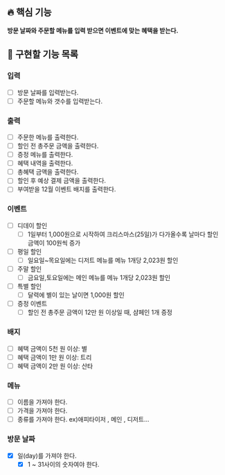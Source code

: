 ## 🔥 핵심 기능

**방문 날짜와 주문할 메뉴를 입력 받으면 이벤트에 맞는 혜택을 받는다.**

## 🎄 구현할 기능 목록

### 입력

- [ ] 방문 날짜를 입력받는다.
- [ ] 주문할 메뉴와 갯수를 입력받는다.

### 출력

- [ ] 주문한 메뉴를 출력한다.
- [ ] 할인 전 총주문 금액을 출력한다.
- [ ] 증정 메뉴를 출력한다.
- [ ] 혜택 내역을 출력한다.
- [ ] 총혜택 금액을 출력한다.
- [ ] 할인 후 예상 결제 금액을 출력한다.
- [ ] 부여받을 12월 이벤트 배지를 출력한다.

### 이벤트

- [ ] 디데이 할인
    - [ ] 1일부터 1,000원으로 시작하여 크리스마스(25일)가 다가올수록 날마다 할인 금액이 100원씩 증가
- [ ] 평일 할인
    - [ ] 일요일~목요일에는 디저트 메뉴를 메뉴 1개당 2,023원 할인
- [ ] 주말 할인
    - [ ] 금요일,토요일에는 메인 메뉴를 메뉴 1개당 2,023원 할인
- [ ] 특별 할인
    - [ ] 달력에 별이 있는 날이면 1,000원 할인
- [ ] 증정 이벤트
    - [ ] 할인 전 총주문 금액이 12만 원 이상일 때, 샴페인 1개 증정

### 배지

- [ ] 혜택 금액이 5천 원 이상: 별
- [ ] 혜택 금액이 1만 원 이상: 트리
- [ ] 혜택 금액이 2만 원 이상: 산타

### 메뉴

- [ ] 이름을 가져야 한다.
- [ ] 가격을 가져야 한다.
- [ ] 종류를 가져야 한다. ex)애피타이저 , 메인 , 디저트...

### 방문 날짜

- [x] 일(day)를 가져야 한다.
    - [x] 1 ~ 31사이의 숫자여야 한다.